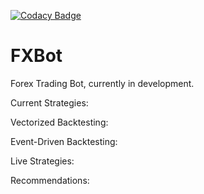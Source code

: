 [![Codacy Badge](https://app.codacy.com/project/badge/Grade/4d81d46fe74d40ba8d405550e644a812)](https://www.codacy.com/gh/trentstauff/FXBot/dashboard?utm_source=github.com&amp;utm_medium=referral&amp;utm_content=trentstauff/FXBot&amp;utm_campaign=Badge_Grade)
# FXBot

Forex Trading Bot, currently in development.

Current Strategies:

Vectorized Backtesting:

Event-Driven Backtesting:

Live Strategies:

Recommendations:
